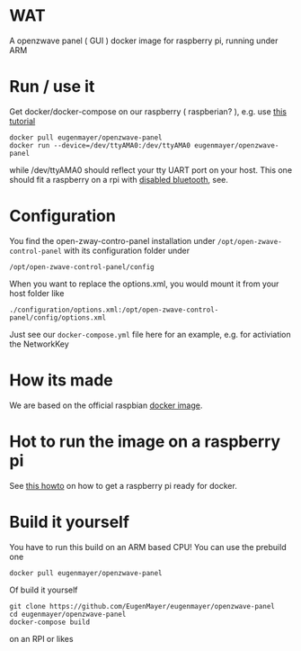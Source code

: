 # WAT
A openzwave panel ( GUI ) docker image for raspberry pi, running under ARM


# Run / use it

Get docker/docker-compose on our raspberry ( raspberian? ), e.g. use [this tutorial](https://github.com/EugenMayer/home-assistant-raspberry-zwave/wiki/1.1-Raspbian-OS-with-Docker#install-the-docker-engine)

```
docker pull eugenmayer/openzwave-panel
docker run --device=/dev/ttyAMA0:/dev/ttyAMA0 eugenmayer/openzwave-panel
```

while /dev/ttyAMA0 should reflect your tty UART port on your host. This one should fit a raspberry on a rpi with [disabled bluetooth](https://github.com/EugenMayer/home-assistant-raspberry-zwave/wiki/RPI3.-Raspberry-PI-3---GPIO-Zwave-controller-**only**:-Disable-Bluetooth), see.

# Configuration

You find the open-zway-contro-panel installation under `/opt/open-zwave-control-panel` with its configuration folder under 

`/opt/open-zwave-control-panel/config`

When you want to replace the options.xml, you would mount it from your host folder like


`./configuration/options.xml:/opt/open-zwave-control-panel/config/options.xml`

Just see our `docker-compose.yml` file here for an example, e.g. for activiation the NetworkKey

# How its made
We are based on the official raspbian [docker image](resin/rpi-raspbian:jessie).

# Hot to run the image on a raspberry pi
See [this howto](https://github.com/EugenMayer/home-assistant-raspberry-zwave/wiki/1.1-Raspbian-OS-with-Docker) on how to get a raspberry pi ready for docker.

# Build it yourself

You have to run this build on an ARM based CPU!
You can use the prebuild one

```
docker pull eugenmayer/openzwave-panel
```

Of build it yourself

```
git clone https://github.com/EugenMayer/eugenmayer/openzwave-panel
cd eugenmayer/openzwave-panel
docker-compose build
```

on an RPI or likes
